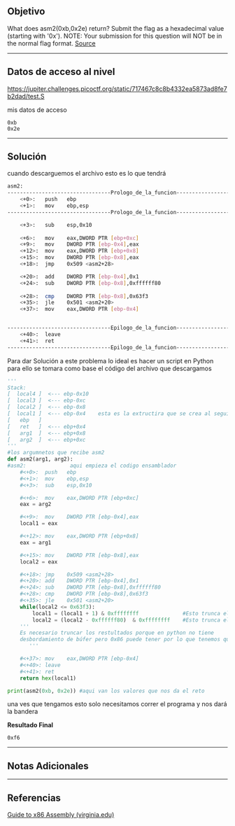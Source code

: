 ## Objetivo 

What does asm2(0xb,0x2e) return? Submit the flag as a hexadecimal value (starting with '0x'). NOTE: Your submission for this question will NOT be in the normal flag format. [Source](https://jupiter.challenges.picoctf.org/static/717467c8c8b4332ea5873ad8fe7b2dad/test.S)

---
## Datos de acceso al nivel 

https://jupiter.challenges.picoctf.org/static/717467c8c8b4332ea5873ad8fe7b2dad/test.S

mis datos de acceso 
```
0xb
0x2e
```


---
## Solución 

cuando descarguemos el archivo esto es lo que tendrá 

``` bash
asm2:
---------------------------------Prologo_de_la_funcion---------------------------------
	<+0>:	push   ebp
	<+1>:	mov    ebp,esp
---------------------------------Prologo_de_la_funcion---------------------------------

	<+3>:	sub    esp,0x10
	
	<+6>:	mov    eax,DWORD PTR [ebp+0xc]
	<+9>:	mov    DWORD PTR [ebp-0x4],eax
	<+12>:	mov    eax,DWORD PTR [ebp+0x8]
	<+15>:	mov    DWORD PTR [ebp-0x8],eax
	<+18>:	jmp    0x509 <asm2+28>

	<+20>:	add    DWORD PTR [ebp-0x4],0x1
	<+24>:	sub    DWORD PTR [ebp-0x8],0xffffff80
	
	<+28>:	cmp    DWORD PTR [ebp-0x8],0x63f3
	<+35>:	jle    0x501 <asm2+20>
	<+37>:	mov    eax,DWORD PTR [ebp-0x4]


---------------------------------Epilogo_de_la_funcion---------------------------------
	<+40>:	leave  
	<+41>:	ret
---------------------------------Epilogo_de_la_funcion---------------------------------
```

Para dar Solución a este problema lo ideal es hacer un script en Python para ello se tomara como base el código del archivo que descargamos   

```python 
'''
Stack:
[  local4 ]  <--- ebp-0x10
[  local3 ]  <--- ebp-0xc
[  local2 ]  <--- ebp-0x8
[  local1 ]  <--- ebp-0x4    esta es la extructira que se crea al seguir todos los pasos
[   ebp   ]
[   ret   ]  <--- ebp+0x4
[   arg1  ]  <--- ebp+0x8
[   arg2  ]  <--- ebp+0xc
'''
#los argumnetos que recibe asm2
def asm2(arg1, arg2):
#asm2:              aqui empieza el codigo ensamblador 
    #<+0>:  push   ebp
    #<+1>:  mov    ebp,esp
    #<+3>:  sub    esp,0x10

    #<+6>:  mov    eax,DWORD PTR [ebp+0xc]
    eax = arg2

    #<+9>:  mov    DWORD PTR [ebp-0x4],eax
    local1 = eax

    #<+12>: mov    eax,DWORD PTR [ebp+0x8]
    eax = arg1

    #<+15>: mov    DWORD PTR [ebp-0x8],eax
    local2 = eax

    #<+18>: jmp    0x509 <asm2+28>
    #<+20>: add    DWORD PTR [ebp-0x4],0x1
    #<+24>: sub    DWORD PTR [ebp-0x8],0xffffff80
    #<+28>: cmp    DWORD PTR [ebp-0x8],0x63f3
    #<+35>: jle    0x501 <asm2+20>
    while(local2 <= 0x63f3):
        local1 = (local1 + 1) & 0xffffffff              #Esto trunca el resultado a 32 bits. 32 bits.
        local2 = (local2 - 0xffffff80)  & 0xffffffff    #Esto trunca el resultado a 32 bits. 32 bits.           
    '''
    Es necesario truncar los restultados porque en python no tiene
    desbordamiento de búfer pero 0x86 puede tener por lo que tenemos que truncarlo
       '''

    #<+37>: mov    eax,DWORD PTR [ebp-0x4]
    #<+40>: leave
    #<+41>: ret
    return hex(local1)

print(asm2(0xb, 0x2e)) #aqui van los valores que nos da el reto

```

una ves que tengamos esto solo necesitamos correr el programa y nos dará la bandera 


**Resultado Final**
```
0xf6
```

---
## Notas Adicionales 


---
## Referencias 
[Guide to x86 Assembly (virginia.edu)](https://www.cs.virginia.edu/~evans/cs216/guides/x86.html)